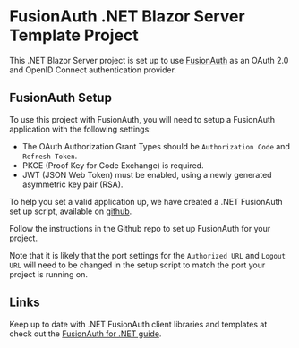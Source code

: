 ﻿# FusionAuth .NET Blazor Server Template Project

This .NET Blazor Server project is set up to use [FusionAuth](https://fusionauth.io) as an OAuth 2.0 and OpenID Connect authentication provider.

## FusionAuth Setup

To use this project with FusionAuth, you will need to setup a FusionAuth application with the following settings:

- The OAuth Authorization Grant Types should be `Authorization Code` and `Refresh Token`.
- PKCE (Proof Key for Code Exchange) is required.
- JWT (JSON Web Token) must be enabled, using a newly generated asymmetric key pair (RSA).


To help you set a valid application up, we have created a .NET FusionAuth set up script, available on [github](https://github.com/FusionAuth/fusionauth-example-client-libraries/tree/main/dotnet).

Follow the instructions in the Github repo to set up FusionAuth for your project.

Note that it is likely that the port settings for the `Authorized URL` and `Logout URL` will need to be changed in the setup script to match the port your project is running on.

## Links

Keep up to date with .NET FusionAuth client libraries and templates at check out the [FusionAuth for .NET guide](https://fusionauth.io/docs/v1/tech/client-libraries/netcore).